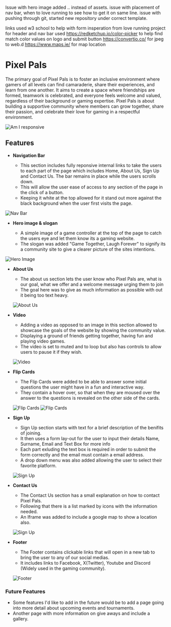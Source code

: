 Issue with hero image added .. instead of assets.
issue with placement of nav bar, when to love running to see how to get it on same line.
issue with pushing through git, started new repository under correct template.


links used w3 school to help with form
insperation from love running project for header and nav bar
used https://redketchup.io/color-picker to help find match color values on logo and submit button
https://convertio.co/ for jpeg to web.d
https://www.maps.ie/ for map location

# Pixel Pals

The primary goal of Pixel Pals is to foster an inclusive environment where gamers of all levels can find camaraderie, share their experiences, and learn from one another. It aims to create a space where friendships are formed, teamwork is celebrated, and everyone feels welcome and valued, regardless of their background or gaming expertise. Pixel Pals is about building a supportive community where members can grow together, share their passion, and celebrate their love for gaming in a respectful environment.

![Am I responsive](assets/images/amires.jpg)

## Features 

- __Navigation Bar__

  - This section includes fully reponsive internal links to take the users to each part of the page which includes Home, About Us, Sign Up and Contact Us. The bar remains in place while the users scrolls down.
  - This will allow the user ease of access to any section of the page in the click of a button.
  - Keeping it white at the top allowed for it stand out more against the black background when the user first visits the page.

![Nav Bar](assets/images/nav.jpg)

- __Hero image & slogan__

  - A simple image of a game controller at the top of the page to catch the users eye and let them know its a gaming website.
  - The slogan was added "Game Together, Laugh Forever" to signify its a community site to give a clearer picture of the sites intentions.

![Hero Image](assets/images/hero-slogan.jpg)

- __About Us__

  - The about us section lets the user know who Pixel Pals are, what is our goal, what we offer and a welcome message urging them to join
  - The goal here was to give as much information as possible with out it being too text heavy.

  ![About Us](assets/images/about-Read.jpg)

- __Video__

  - Adding a video as opposed to an image in this section allowed to showcase the goals of the website by showing the community value.
  - Displaying a ground of friends getting together, having fun and playing video games.
  - The video is set to muted and to loop but also has controls to allow users to pause it if they wish.

  ![Video](assets/images/video-Read.jpg)

- __Flip Cards__

  - The Flip Cards were added to be able to answer some initial questions the user might have in a fun and interactive way.
  - They contain a hover over, so that when they are moused over the answer to the questions is revealed on the other side of the cards.

  ![Flip Cards](assets/images/flip-Read.jpg)
  ![Flip Cards](assets/images/flip2-Read.jpg)

- __Sign Up__

  - Sign Up section starts with text for a brief description of the benifits of joining.
  - It then uses a form lay-out for the user to input their details Name, Surname, Email and Text Box for more info
  - Each part exluding the text box is required in order to submit the form correctly and the email must contain a email address. 
  - A drop down menu was also added allowing the user to select their favorite platform. 

  ![Sign Up](assets/images/join-Read.jpg)

- __Contact Us__

  - The Contact Us section has a small explanation on how to contact Pixel Pals.
  - Following that there is a list marked by icons with the information needed.
  - An Iframe was added to include a google map to show a location also. 

  ![Sign Up](assets/images/contact.Read.jpg)
  
- __Footer__

  - The Footer contains clickable links that will open in a new tab to bring the user to any of our social medias.
  - It includes links to Facebook, X(Twitter), Youtube and Discord (Widely used in the gaming community).

  ![Footer](assets/images/footer.read.jpg)

### Future Features 

- Some features I'd like to add in the future would be to add a page going into more detail about upcoming events and tournaments.
- Another page with more information on give aways and include a gallery. 